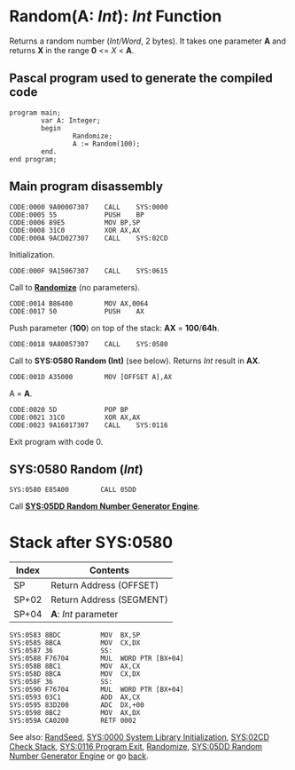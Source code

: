 # Random(A: *Int*): *Int* Function

Returns a random number (*Int/Word*, 2 bytes). It takes one parameter **A** and returns **X** in the range **0** <= *X* < **A**.

## Pascal program used to generate the compiled code

```
program main;
        var A: Integer;
        begin
                Randomize;
                A := Random(100);
        end.
end program;
```

## Main program disassembly

```
CODE:0000 9A00007307    CALL	SYS:0000
CODE:0005 55            PUSH	BP
CODE:0006 89E5          MOV	BP,SP
CODE:0008 31C0          XOR	AX,AX
CODE:000A 9ACD027307    CALL	SYS:02CD
```

Initialization.

```
CODE:000F 9A15067307    CALL	SYS:0615
```

Call to **[Randomize](RANDOMIZE.md)** (no parameters).

```
CODE:0014 B86400        MOV	AX,0064
CODE:0017 50            PUSH	AX
```

Push parameter (**100**) on top of the stack: **AX** = **100**/**64h**.

```
CODE:0018 9A80057307    CALL	SYS:0580
```

Call to **SYS:0580 Random (Int)** (see below). Returns *Int* result in **AX**.

```
CODE:001D A35000        MOV	[OFFSET A],AX
```

A = **A**.

```
CODE:0020 5D            POP	BP
CODE:0021 31C0          XOR	AX,AX
CODE:0023 9A16017307    CALL	SYS:0116
```

Exit program with code 0.

## SYS:0580 Random (*Int*)

```
SYS:0580 E85A00        CALL	05DD
```

Call **[SYS:05DD Random Number Generator Engine](RANDOM-ENGINE.md)**.

# Stack after SYS:0580

|Index|Contents                                  |
|-----|------------------------------------------|
|SP   |Return Address (OFFSET)                   |
|SP+02|Return Address (SEGMENT)                  |
|SP+04|**A**: *Int* parameter                    |


```
SYS:0583 8BDC          MOV	BX,SP
SYS:0585 8BCA          MOV	CX,DX
SYS:0587 36            SS:
SYS:0588 F76704        MUL	WORD PTR [BX+04]
SYS:058B 8BC1          MOV	AX,CX
SYS:058D 8BCA          MOV	CX,DX
SYS:058F 36            SS:
SYS:0590 F76704        MUL	WORD PTR [BX+04]
SYS:0593 03C1          ADD	AX,CX
SYS:0595 83D200        ADC	DX,+00
SYS:0598 8BC2          MOV	AX,DX
SYS:059A CA0200        RETF	0002
```

See also: [RandSeed](../DATA.md), [SYS:0000 System Library Initialization](../0000-INIT.md), [SYS:02CD Check Stack](../02CD-CHECK-STACK.md), [SYS:0116 Program Exit](../0113-CTRL-C-HANDLER.md), [Randomize](RANDOMIZE.md), [SYS:05DD Random Number Generator Engine](RANDOM-ENGINE.md) or go [back](../../README.md).